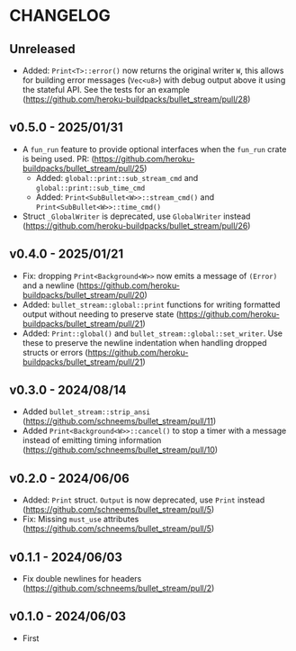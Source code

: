 # CHANGELOG

## Unreleased

- Added: `Print<T>::error()` now returns the original writer `W`, this allows for building error messages (`Vec<u8>`) with debug output above it using the stateful API. See the tests for an example (https://github.com/heroku-buildpacks/bullet_stream/pull/28)

## v0.5.0 - 2025/01/31

- A `fun_run` feature to provide optional interfaces when the `fun_run` crate is being used. PR: (https://github.com/heroku-buildpacks/bullet_stream/pull/25)
  - Added: `global::print::sub_stream_cmd` and `global::print::sub_time_cmd`
  - Added: `Print<SubBullet<W>>::stream_cmd()` and `Print<SubBullet<W>>::time_cmd()`
- Struct `_GlobalWriter` is deprecated, use `GlobalWriter` instead (https://github.com/heroku-buildpacks/bullet_stream/pull/26)

## v0.4.0 - 2025/01/21

- Fix: dropping `Print<Background<W>>` now emits a message of `(Error)` and a newline (https://github.com/heroku-buildpacks/bullet_stream/pull/20)
- Added: `bullet_stream::global::print` functions for writing formatted output without needing to preserve state (https://github.com/heroku-buildpacks/bullet_stream/pull/21)
- Added: `Print::global()` and `bullet_stream::global::set_writer`. Use these to preserve the newline indentation when handling dropped structs or errors (https://github.com/heroku-buildpacks/bullet_stream/pull/21)

## v0.3.0 - 2024/08/14

- Added `bullet_stream::strip_ansi` (https://github.com/schneems/bullet_stream/pull/11)
- Added `Print<Background<W>>::cancel()` to stop a timer with a message instead of emitting timing information (https://github.com/schneems/bullet_stream/pull/10)

## v0.2.0 - 2024/06/06

- Added: `Print` struct. `Output` is now deprecated, use `Print` instead (https://github.com/schneems/bullet_stream/pull/5)
- Fix: Missing `must_use` attributes (https://github.com/schneems/bullet_stream/pull/5)

## v0.1.1 - 2024/06/03

- Fix double newlines for headers (https://github.com/schneems/bullet_stream/pull/2)

## v0.1.0 - 2024/06/03

- First
